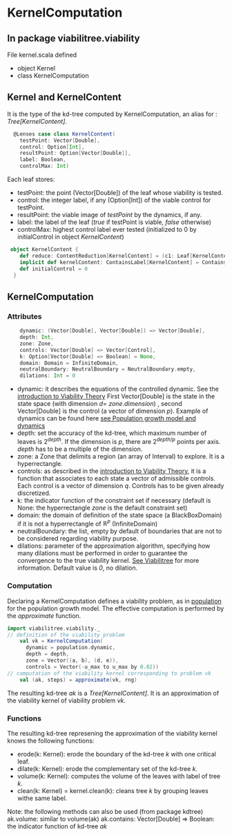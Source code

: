 # KernelComputation

## In package viabilitree.viability
File kernel.scala defined
* object Kernel
* class KernelComputation

## Kernel and KernelContent
It is the type of the kd-tree computed by KernelComputation, an alias for : _Tree[KernelContent]_. 

```scala
  @Lenses case class KernelContent(
    testPoint: Vector[Double],
    control: Option[Int],
    resultPoint: Option[Vector[Double]],
    label: Boolean,
    controlMax: Int)
```
Each leaf stores:
* testPoint: the point (Vector[Double]) of the leaf whose viability is tested.
* control: the integer label, if any (Option[Int]) of the viable control for testPoint. 
* resultPoint: the viable image of _testPoint_ by the dynamics, if any.
* label: the label of the leaf (_true_ if testPoint is viable, _false_ otherwise)
* controlMax: highest control label ever tested (initialized to 0 by initialControl in object _KernelContent_)

```scala
 object KernelContent {
    def reduce: ContentReduction[KernelContent] = (c1: Leaf[KernelContent], c2: Leaf[KernelContent]) => Some(c1.content)
    implicit def kernelContent: ContainsLabel[KernelContent] = ContainsLabel[KernelContent](KernelContent.label.get)
    def initialControl = 0
  }
```
## KernelComputation
### Attributes
```scala
    dynamic: (Vector[Double], Vector[Double]) => Vector[Double],
    depth: Int,
    zone: Zone,
    controls: Vector[Double] => Vector[Control],
    k: Option[Vector[Double] => Boolean] = None,
    domain: Domain = InfiniteDomain,
    neutralBoundary: NeutralBoundary = NeutralBoundary.empty,
    dilations: Int = 0
```
* dynamic: it describes the equations of the controlled dynamic. See the [introduction to Viability Theory][MVT] First Vector[Double] is the state in the state space (with dimension _d_= _zone.dimension_) , second Vector[Double] is the control (a vector of dimension _p_).  Example of dynamics can be found here [see Population growth model and dynamics][population]
* depth: set the accuracy of the kd-tree, which maximum number of leaves is $`2^{depth}`$. If the dimension is $`p`$, there are $`2^{depth/p}`$ points per axis. _depth_ has to be a multiple of the dimension.
* zone: a Zone that delimits a region (an array of Interval) to explore. It is a hyperrectangle.
* controls: as described in the [introduction to Viability Theory][MVT], it is a function that associates to each state a vector of admissible controls. Each control is a vector of dimension _q_. Controls has to be given already discretized.
* k: the indicator function of the constraint set if necessary (default is None: the hyperrectangle _zone_ is the default constraint set)
* domain: the domain of definition of the state space (a BlackBoxDomain) if it is not a hyperrectangle of $`{\mathbb R}^p`$ (InfiniteDomain)
* neutralBoundary: the list, empty by default of boundaries that are not to be considered regarding viability purpose.
* dilations: parameter of the approximation algorithm, specifying how many dilations must be performed in order to guarantee the convergence to the true viability kernel. [See Viabilitree][viabilitree] for more information. Default value is _0_, no dilation.

### Computation
Declaring a KernelComputation defines a viability problem, as in [population] for the population growth model. The effective computation is performed by the _approximate_ function.
```scala
import viabilitree.viability._
// definition of the viability problem
    val vk = KernelComputation(
      dynamic = population.dynamic,
      depth = depth,
      zone = Vector((a, b), (d, e)),
      controls = Vector(-u_max to u_max by 0.02))
// computation of the viability kernel corresponding to problem vk
    val (ak, steps) = approximate(vk, rng)
```
The resulting kd-tree _ak_ is a _Tree[KernelContent]_. It is an approximation of the viability kernel of viability problem _vk_.

### Functions
The resulting kd-tree represening the approximation of the viability kernel knows the following functions:
* erode(k: Kernel): erode the boundary of the kd-tree _k_ with one critical leaf.
* dilate(k: Kernel): erode the complementary set of the kd-tree _k_.
* volume(k: Kernel): computes the volume of the leaves with label of tree _k_.
* clean(k: Kernel) = kernel.clean(k): cleans tree _k_ by grouping leaves withe same label.

Note: the following methods can also be used (from package kdtree)
 ak.volume: similar to volume(ak)
 ak.contains: Vector[Double] => Boolean: the indicator function of kd-tree _ak_
 

<!-- Identifiers, in alphabetical order -->
[MVT]: https://gitlab.iscpif.fr/viability/viabilitree/README.md#MVT "Short Introduction to the Mathematical Viability Theory"
[population]: https://gitlab.iscpif.fr/viability/viabilitree/tree/master/example/population/src/main/scala/fr/iscpif/population "Population growth example"
[viabilitree]: https://hal.archives-ouvertes.fr/hal-01319738v1 "Working paper with technical proofs"